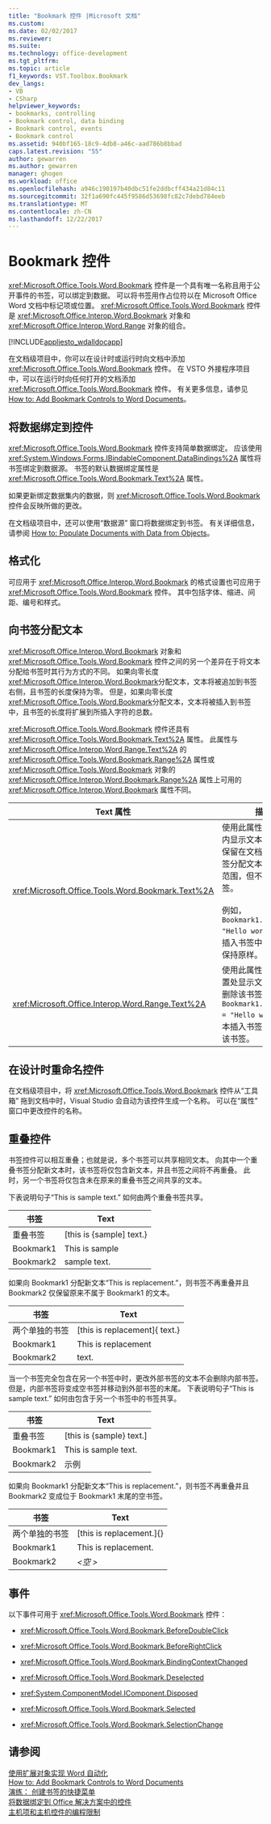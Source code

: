 ```yaml
---
title: "Bookmark 控件 |Microsoft 文档"
ms.custom: 
ms.date: 02/02/2017
ms.reviewer: 
ms.suite: 
ms.technology: office-development
ms.tgt_pltfrm: 
ms.topic: article
f1_keywords: VST.Toolbox.Bookmark
dev_langs:
- VB
- CSharp
helpviewer_keywords:
- bookmarks, controlling
- Bookmark control, data binding
- Bookmark control, events
- Bookmark control
ms.assetid: 940bf165-18c9-4db8-a46c-aad786b8bbad
caps.latest.revision: "55"
author: gewarren
ms.author: gewarren
manager: ghogen
ms.workload: office
ms.openlocfilehash: a946c190197b40dbc51fe2ddbcff434a21d84c11
ms.sourcegitcommit: 32f1a690fc445f9586d53698fc82c7debd784eeb
ms.translationtype: MT
ms.contentlocale: zh-CN
ms.lasthandoff: 12/22/2017
---
```

# <a name="bookmark-control"></a>Bookmark 控件
  <xref:Microsoft.Office.Tools.Word.Bookmark> 控件是一个具有唯一名称且用于公开事件的书签，可以绑定到数据。 可以将书签用作占位符以在 Microsoft Office Word 文档中标记项或位置。 <xref:Microsoft.Office.Tools.Word.Bookmark> 控件是 <xref:Microsoft.Office.Interop.Word.Bookmark> 对象和 <xref:Microsoft.Office.Interop.Word.Range> 对象的组合。  
  
 [!INCLUDE[appliesto_wdalldocapp](../vsto/includes/appliesto-wdalldocapp-md.md)]  
  
 在文档级项目中，你可以在设计时或运行时向文档中添加 <xref:Microsoft.Office.Tools.Word.Bookmark> 控件。 在 VSTO 外接程序项目中，可以在运行时向任何打开的文档添加 <xref:Microsoft.Office.Tools.Word.Bookmark> 控件。 有关更多信息，请参见 [How to: Add Bookmark Controls to Word Documents](../vsto/how-to-add-bookmark-controls-to-word-documents.md)。  
  
## <a name="binding-data-to-the-control"></a>将数据绑定到控件  
 <xref:Microsoft.Office.Tools.Word.Bookmark> 控件支持简单数据绑定。 应该使用 <xref:System.Windows.Forms.IBindableComponent.DataBindings%2A> 属性将书签绑定到数据源。 书签的默认数据绑定属性是 <xref:Microsoft.Office.Tools.Word.Bookmark.Text%2A> 属性。  
  
 如果更新绑定数据集内的数据，则 <xref:Microsoft.Office.Tools.Word.Bookmark> 控件会反映所做的更改。  
  
 在文档级项目中，还可以使用“数据源”  窗口将数据绑定到书签。 有关详细信息，请参阅 [How to: Populate Documents with Data from Objects](../vsto/how-to-populate-documents-with-data-from-objects.md)。  
  
## <a name="formatting"></a>格式化  
 可应用于 <xref:Microsoft.Office.Interop.Word.Bookmark> 的格式设置也可应用于 <xref:Microsoft.Office.Tools.Word.Bookmark> 控件。 其中包括字体、缩进、间距、编号和样式。  
  
## <a name="assigning-text-to-the-bookmark"></a>向书签分配文本  
 <xref:Microsoft.Office.Interop.Word.Bookmark> 对象和 <xref:Microsoft.Office.Tools.Word.Bookmark> 控件之间的另一个差异在于将文本分配给书签时其行为方式的不同。 如果向零长度 <xref:Microsoft.Office.Interop.Word.Bookmark>分配文本，文本将被追加到书签右侧，且书签的长度保持为零。 但是，如果向零长度 <xref:Microsoft.Office.Tools.Word.Bookmark>分配文本，文本将被插入到书签中，且书签的长度将扩展到所插入字符的总数。  
  
 <xref:Microsoft.Office.Tools.Word.Bookmark> 控件还具有 <xref:Microsoft.Office.Tools.Word.Bookmark.Text%2A> 属性。 此属性与 <xref:Microsoft.Office.Interop.Word.Range.Text%2A> 的 <xref:Microsoft.Office.Tools.Word.Bookmark.Range%2A> 属性或 <xref:Microsoft.Office.Tools.Word.Bookmark> 对象的 <xref:Microsoft.Office.Interop.Word.Bookmark.Range%2A> 属性上可用的 <xref:Microsoft.Office.Interop.Word.Bookmark> 属性不同。  
  
|Text 属性|描述|  
|-------------------|-----------------|  
|<xref:Microsoft.Office.Tools.Word.Bookmark.Text%2A>|使用此属性可以在书签内显示文本，并使书签保留在文档中。 向书签分配文本会扩展书签范围，但不会删除书签。<br /><br /> 例如， `Bookmark1.Text = "Hello world"` 将文本插入书签中，且使书签保持原样。|  
|<xref:Microsoft.Office.Interop.Word.Range.Text%2A>|使用此属性可在书签位置处显示文本，并自动删除该书签。 例如， `Bookmark1.Range.Text = "Hello world"` 将文本插入书签中，并删除该书签。|  
  
## <a name="renaming-the-control-at-design-time"></a>在设计时重命名控件  
 在文档级项目中，将 <xref:Microsoft.Office.Tools.Word.Bookmark> 控件从“工具箱”  拖到文档中时，Visual Studio 会自动为该控件生成一个名称。 可以在“属性”  窗口中更改控件的名称。  
  
## <a name="overlapping-controls"></a>重叠控件  
 书签控件可以相互重叠；也就是说，多个书签可以共享相同文本。 向其中一个重叠书签分配新文本时，该书签将仅包含新文本，并且书签之间将不再重叠。 此时，另一个书签将仅包含未在原来的重叠书签之间共享的文本。  
  
 下表说明句子“This is sample text.” 如何由两个重叠书签共享。  
  
|书签|Text|  
|--------------|----------|  
|重叠书签|[this is {sample] text.}|  
|Bookmark1|This is sample|  
|Bookmark2|sample text.|  
  
 如果向 Bookmark1 分配新文本“This is replacement.”，则书签不再重叠并且 Bookmark2 仅保留原来不属于 Bookmark1 的文本。  
  
|书签|Text|  
|--------------|----------|  
|两个单独的书签|[this is replacement]{ text.}|  
|Bookmark1|This is replacement|  
|Bookmark2|text.|  
  
 当一个书签完全包含在另一个书签中时，更改外部书签的文本不会删除内部书签。 但是，内部书签将变成空书签并移动到外部书签的末尾。 下表说明句子“This is sample text.” 如何由包含于另一个书签中的书签共享。  
  
|书签|Text|  
|--------------|----------|  
|重叠书签|[this is {sample} text.]|  
|Bookmark1|This is sample text.|  
|Bookmark2|示例|  
  
 如果向 Bookmark1 分配新文本“This is replacement.”，则书签不再重叠并且 Bookmark2 变成位于 Bookmark1 末尾的空书签。  
  
|书签|Text|  
|--------------|----------|  
|两个单独的书签|[this is replacement.]{}|  
|Bookmark1|This is replacement.|  
|Bookmark2|*\<空 >*|  
  
## <a name="events"></a>事件  
 以下事件可用于 <xref:Microsoft.Office.Tools.Word.Bookmark> 控件：  
  
-   <xref:Microsoft.Office.Tools.Word.Bookmark.BeforeDoubleClick>  
  
-   <xref:Microsoft.Office.Tools.Word.Bookmark.BeforeRightClick>  
  
-   <xref:Microsoft.Office.Tools.Word.Bookmark.BindingContextChanged>  
  
-   <xref:Microsoft.Office.Tools.Word.Bookmark.Deselected>  
  
-   <xref:System.ComponentModel.IComponent.Disposed>  
  
-   <xref:Microsoft.Office.Tools.Word.Bookmark.Selected>  
  
-   <xref:Microsoft.Office.Tools.Word.Bookmark.SelectionChange>  
  
## <a name="see-also"></a>请参阅  
 [使用扩展对象实现 Word 自动化](../vsto/automating-word-by-using-extended-objects.md)   
 [How to: Add Bookmark Controls to Word Documents](../vsto/how-to-add-bookmark-controls-to-word-documents.md)   
 [演练： 创建书签的快捷菜单](../vsto/walkthrough-creating-shortcut-menus-for-bookmarks.md)   
 [将数据绑定到 Office 解决方案中的控件](../vsto/binding-data-to-controls-in-office-solutions.md)   
 [主机项和主机控件的编程限制](../vsto/programmatic-limitations-of-host-items-and-host-controls.md)  
  
  